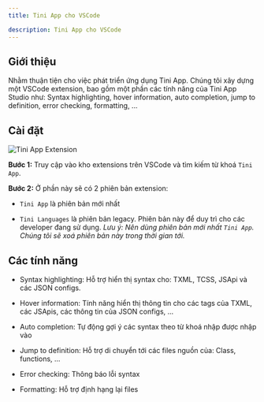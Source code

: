 ```yaml
---
title: Tini App cho VSCode

description: Tini App cho VSCode
---
```


## Giới thiệu

Nhằm thuận tiện cho việc phát triển ứng dụng Tini App. Chúng tôi xây dựng một VSCode extension, bao gồm một phần các tính năng của Tini App Studio như: Syntax highlighting, hover information, auto completion, jump to definition, error checking, formatting, ...

## Cài đặt

<div>
  <img src="/img/getting-started-step.png" alt="Tini App Extension" />
</div>

**Bước 1:**
Truy cập vào kho extensions trên VSCode và tìm kiếm từ khoá `Tini App`.

**Bước 2:**
Ở phần này sẽ có 2 phiên bản extension:

- `Tini App` là phiên bản mới nhất

- `Tini Languages` là phiên bản legacy. Phiên bản này để duy trì cho các developer đang sử dụng. _Lưu ý: Nên dùng phiên bản mới nhất `Tini App`. Chúng tôi sẽ xoá phiên bản này trong thời gian tới._

## Các tính năng

- Syntax highlighting: Hỗ trợ hiển thị syntax cho: TXML, TCSS, JSApi và các JSON configs.

- Hover information: Tính năng hiển thị thông tin cho các tags của TXML, các JSApis, các thông tin của JSON configs, ...

- Auto completion: Tự động gợi ý các syntax theo từ khoá nhập được nhập vào

- Jump to definition: Hỗ trợ di chuyển tới các files nguồn của: Class, functions, ...

- Error checking: Thông báo lỗi syntax

- Formatting: Hỗ trợ định hạng lại files
